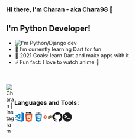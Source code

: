 ### Hi there, I'm Charan - aka Chara98 👋


## I'm Python Developer!

- <img align="left"  width="16px" src="https://media3.giphy.com/media/KAq5w47R9rmTuvWOWa/giphy.gif?cid=ecf05e477dfbkxcnk8135m3yhfe72m7bmens77ut3y8yzej8&rid=giphy.gif"/>I'm Python/Django dev
- 🌱 I’m currently learning Dart for fun
- 🥅 2021 Goals: learn Dart and make apps with it
- ⚡ Fun fact: I love to watch anime
🔭
<br>

[<img align="left" alt="Charan | Instagram" width="22px" src="https://robots.net/wp-content/uploads/2020/03/Photo-by-Tumisu-1-1-600x595.jpg" />][instagram]

<br />

### Languages and Tools:

<img align="left" alt="Visual Studio Code" width="26px" src="https://raw.githubusercontent.com/github/explore/80688e429a7d4ef2fca1e82350fe8e3517d3494d/topics/visual-studio-code/visual-studio-code.png" />
<img align="left" alt="HTML5" width="26px" src="https://raw.githubusercontent.com/github/explore/80688e429a7d4ef2fca1e82350fe8e3517d3494d/topics/html/html.png" />
<img align="left" alt="CSS3" width="26px" src="https://raw.githubusercontent.com/github/explore/80688e429a7d4ef2fca1e82350fe8e3517d3494d/topics/css/css.png" />
<img align="left" alt="Git" width="26px" src="https://raw.githubusercontent.com/github/explore/80688e429a7d4ef2fca1e82350fe8e3517d3494d/topics/git/git.png" />
<img align="left" alt="GitHub" width="26px" src="https://raw.githubusercontent.com/github/explore/78df643247d429f6cc873026c0622819ad797942/topics/github/github.png" />
<img align="left" alt="Terminal" width="26px" src="https://raw.githubusercontent.com/github/explore/80688e429a7d4ef2fca1e82350fe8e3517d3494d/topics/terminal/terminal.png" />



[instagram]: https://www.instagram.com/madinenicharan
